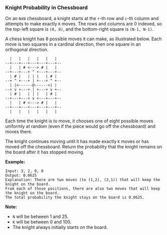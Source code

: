 ### Knight Probability in Chessboard

On an `N`x`N` chessboard, a knight starts at the `r`-th row and `c`-th column and attempts to make exactly `K` moves. The rows and columns are 0 indexed, so the top-left square is `(0, 0)`, and the bottom-right square is `(N-1, N-1)`.

A chess knight has 8 possible moves it can make, as illustrated below. Each move is two squares in a cardinal direction, then one square in an orthogonal direction.

```
  |   |   |   |   |   |
--+---+---+---+---+---+--
  |   | # <---> # |   |
--+---+---+ ^ +---+---+--
  | # |   | | |   | # |
--+ ^ +---+ | +---+ ^ +--
  | |<------@------>| |
--+ v +---+ | +---+ v +--
  | # |   | | |   | # |
--+---+---+ v +---+---+--
  |   | # <---> # |   |
--+---+---+---+---+---+--
  |   |   |   |   |   |
```

Each time the knight is to move, it chooses one of eight possible moves uniformly at random (even if the piece would go off the chessboard) and moves there.

The knight continues moving until it has made exactly `K` moves or has moved off the chessboard. Return the probability that the knight remains on the board after it has stopped moving.

**Example:**

    Input: 3, 2, 0, 0
    Output: 0.0625
    Explanation: There are two moves (to (1,2), (2,1)) that will keep the knight on the board.
    From each of those positions, there are also two moves that will keep the knight on the board.
    The total probability the knight stays on the board is 0.0625.

**Note:**

-   `N` will be between 1 and 25.
-   `K` will be between 0 and 100.
-   The knight always initially starts on the board.

